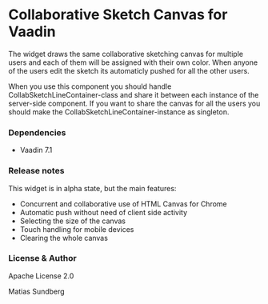 # Collaborative Sketch Canvas for Vaadin

The widget draws the same collaborative sketching canvas for multiple users and each of them will be assigned with their own color. When anyone of the users edit the sketch its automaticly pushed for all the other users.

When you use this component you should handle CollabSketchLineContainer-class and share it between each instance of the server-side component. If you want to share the canvas for all the users you should make the CollabSketchLineContainer-instance as singleton.

### Dependencies

- Vaadin 7.1

### Release notes

This widget is in alpha state, but the main features:
- Concurrent and collaborative use of HTML Canvas for Chrome
- Automatic push without need of client side activity
- Selecting the size of the canvas
- Touch handling for mobile devices
- Clearing the whole canvas

### License & Author

Apache License 2.0

Matias Sundberg